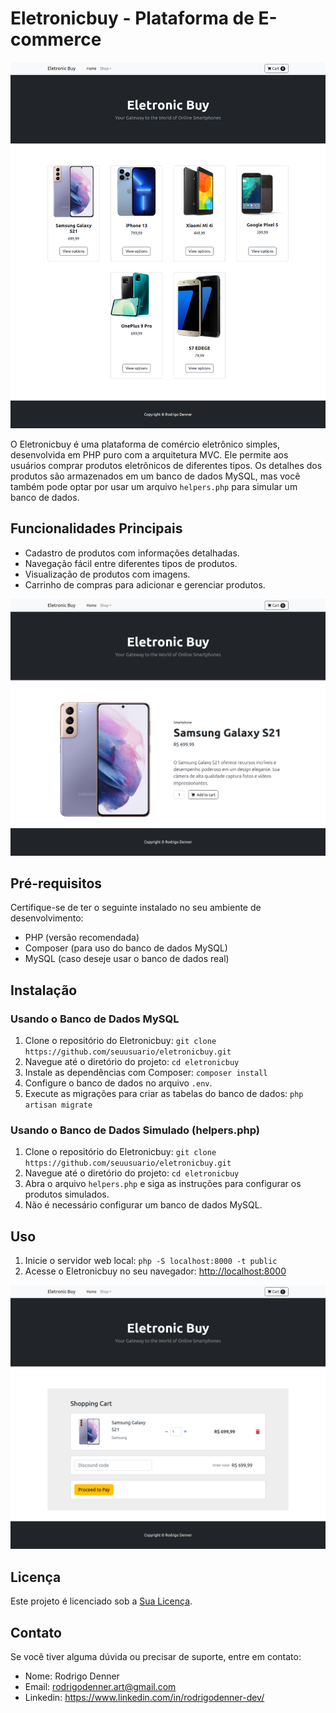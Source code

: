 # Eletronicbuy - Plataforma de E-commerce

<img src="public/assets/img/img-redme/home.png" alt=""><br>

O Eletronicbuy é uma plataforma de comércio eletrônico simples, desenvolvida em PHP puro com a arquitetura MVC. Ele permite aos usuários comprar produtos eletrônicos de diferentes tipos. Os detalhes dos produtos são armazenados em um banco de dados MySQL, mas você também pode optar por usar um arquivo `helpers.php` para simular um banco de dados.

## Funcionalidades Principais

- Cadastro de produtos com informações detalhadas.
- Navegação fácil entre diferentes tipos de produtos.
- Visualização de produtos com imagens.
- Carrinho de compras para adicionar e gerenciar produtos.

<img src="public/assets/img/img-redme/product.png" alt=""><br>

## Pré-requisitos

Certifique-se de ter o seguinte instalado no seu ambiente de desenvolvimento:

- PHP (versão recomendada)
- Composer (para uso do banco de dados MySQL)
- MySQL (caso deseje usar o banco de dados real)

## Instalação

### Usando o Banco de Dados MySQL

1. Clone o repositório do Eletronicbuy: `git clone https://github.com/seuusuario/eletronicbuy.git`
2. Navegue até o diretório do projeto: `cd eletronicbuy`
3. Instale as dependências com Composer: `composer install`
4. Configure o banco de dados no arquivo `.env`.
5. Execute as migrações para criar as tabelas do banco de dados: `php artisan migrate`



### Usando o Banco de Dados Simulado (helpers.php)

1. Clone o repositório do Eletronicbuy: `git clone https://github.com/seuusuario/eletronicbuy.git`
2. Navegue até o diretório do projeto: `cd eletronicbuy`
3. Abra o arquivo `helpers.php` e siga as instruções para configurar os produtos simulados.
4. Não é necessário configurar um banco de dados MySQL.

## Uso

1. Inicie o servidor web local: `php -S localhost:8000 -t public`
2. Acesse o Eletronicbuy no seu navegador: [http://localhost:8000](http://localhost:8000)


<img src="public/assets/img/img-redme/cart-product.png" alt=""><br>
## Licença

Este projeto é licenciado sob a [Sua Licença](inserir_link_para_licenca).

## Contato

Se você tiver alguma dúvida ou precisar de suporte, entre em contato:

- Nome: Rodrigo Denner </br>
- Email: rodrigodenner.art@gmail.com </br>
- Linkedin: https://www.linkedin.com/in/rodrigodenner-dev/
